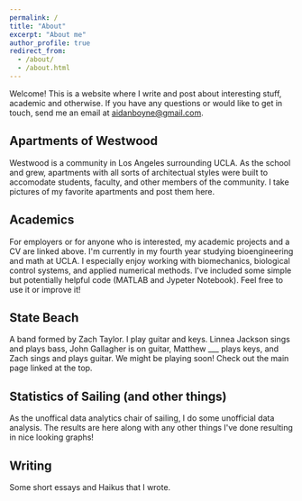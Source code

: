 ```yaml
---
permalink: /
title: "About"
excerpt: "About me"
author_profile: true
redirect_from: 
  - /about/
  - /about.html
---
```


Welcome! This is a website where I write and post about interesting stuff, academic and otherwise. If you have any questions or would like to get in touch, send me an email at aidanboyne@gmail.com. 

Apartments of Westwood
------
Westwood is a community in Los Angeles surrounding UCLA. As the school and grew, apartments with all sorts of architectual styles were built to accomodate students, faculty, and other members of the community. I take pictures of my favorite apartments and post them here.

Academics
------
For employers or for anyone who is interested, my academic projects and a CV are linked above. I'm currently in my fourth year studying bioengineering and math at UCLA. I especially enjoy working with biomechanics, biological control systems, and applied numerical methods. I've included some simple but potentially helpful code (MATLAB and Jypeter Notebook). Feel free to use it or improve it!

State Beach
------
A band formed by Zach Taylor. I play guitar and keys. Linnea Jackson sings and plays bass, John Gallagher is on guitar, Matthew ___ plays keys, and Zach sings and plays guitar. We might be playing soon! Check out the main page linked at the top.

Statistics of Sailing (and other things)
------
As the unoffical data analytics chair of sailing, I do some unofficial data analysis. The results are here along with any other things I've done resulting in nice looking graphs!

Writing
------
Some short essays and Haikus that I wrote. 
